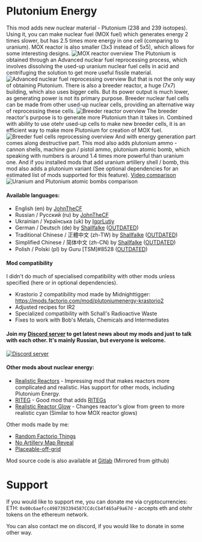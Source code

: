 # Plutonium Energy

This mod adds new nuclear material - Plutonium (238 and 239 isotopes). Using it, you can make nuclear fuel (MOX fuel) which generates energy 2 times slower, but has 2.5 times more energy in one cell (comparing to uranium). MOX reactor is also smaller (3x3 instead of 5x5), which allows for some interesting designs.
![MOX reactor overview](https://imgur.com/uc9aJ01.png)
The Plutonium is obtained through an Advanced nuclear fuel reprocessing process, which involves dissolving the used-up uranium nuclear fuel cells in acid and centrifuging the solution to get more useful fissile material.
![Advanced nuclear fuel reprocessing overview](https://imgur.com/1oZ4edv.png)
But that is not the only way of obtaining Plutonium. There is also a breeder reactor, a huge (7x7) building, which also uses bigger cells. But its power output is much lower, as generating power is not its primary purpose. Breeder nuclear fuel cells can be made from other used-up nuclear cells, providing an alternative way of reprocessing these cells.
![Breeder reactor overview](https://imgur.com/iUHxdjf.png)
The breeder reactor's purpose is to generate more Plutonium than it takes in. Combined with ability to use otehr used-up cells to make new breeder cells, it is an efficient way to make more Plutonium for creation of MOX fuel.
![Breeder fuel cells reprocessing overview](https://imgur.com/uVdkBv8.png)
And with energy generation part comes along destructive part. This mod also adds plutonium ammo - cannon shells, machine gun / pistol ammo, plutonium atomic bomb, which speaking with numbers is around 1.4 times more powerful than uranium one. And if you installed mods that add uranium artillery shell / bomb, this mod also adds a plutonium variant (See optional dependencies for an estimated list of mods supported for this feature).
[Video comparison](https://youtu.be/HY6p4fRM6Uk)
![Uranium and Plutonium atomic bombs comparison](https://imgur.com/P1cqH06.png)


#### Available languages:

*   English (en) by [JohnTheCF](https://mods.factorio.com/user/john_thecf)
*   Russian / Русский (ru) by [JohnTheCF](https://mods.factorio.com/user/john_thecf)
*   Ukrainian / Українська (uk) by [IgorLutiy](https://github.com/IgorLutiy)
*   German / Deutsch (de) by [Shallfalke](https://mods.factorio.com/user/Schallfalke) ([OUTDATED](https://github.com/JohnTheCoolingFan/PlutoniumEnergy/issues/80))
*   Traditional Chinese / 正體中文 (zh-TW) by [Shallfalke](https://mods.factorio.com/user/Schallfalke) ([OUTDATED](https://github.com/JohnTheCoolingFan/PlutoniumEnergy/issues/80))
*   Simplified Chinese / 简体中文 (zh-CN) by [Shallfalke](https://mods.factorio.com/user/Schallfalke) ([OUTDATED](https://github.com/JohnTheCoolingFan/PlutoniumEnergy/issues/80))
*   Polish / Polski (pl) by Guru [TSM]#8528 ([OUTDATED](https://github.com/JohnTheCoolingFan/PlutoniumEnergy/issues/80))

#### Mod compatibility

I didn't do much of specialised compatibility with other mods unless specified (here or in optional dependencies).

* Krastorio 2 compatibility mod made by Midnighttigger: https://mods.factorio.com/mod/plutoniumenergy-krastorio2
* Adjusted recipes for IR2
* Specialized compatibility with Schall's Radioactive Waste
* Fixes to work with Bob's Metals, Chemicals and Intermediates

#### Join my [Discord server](https://discord.gg/rqkaeYJhzS) to get latest news about my mods and just to talk with each other. It's mainly Russian, but everyone is welcome.
[![Discord server](https://discordapp.com/api/guilds/370167294439063564/widget.png?style=banner2)](https://discord.gg/KPnETvMDYk)

#### Other mods about nuclear energy:

*   [Realistic Reactors](https://mods.factorio.com/mod/RealisticReactors) - Impressing mod that makes reactors more complicated and realistic. Has support for other mods, including Plutonium Energy.
*   [RITEG](https://mods.factorio.com/mod/RITEG) - Good mod that adds [RITEGs](https://en.wikipedia.org/wiki/Radioisotope_thermoelectric_generator)
*   [Realistic Reactor Glow](https://mods.factorio.com/mod/RealisticReactorGlow) - Changes reactor's glow from green to more realistic cyan (Similar to how MOX reactor glows)

Other mods made by me:

*   [Random Factorio Things](https://mods.factorio.com/mods/John_TheCF/RandomFactorioThings)
*   [No Artillery Map Reveal](https://mods.factorio.com/mods/John_TheCF/NoArtilleryMapReveal)
*   [Placeable-off-grid](https://mods.factorio.com/mod/PlaceableOffGrid)

Mod source code is also available at [Gitlab](https://gitlab.com/JohnTheCoolingFan/PlutoniumEnergy) (Mirrored from github)

# Support

If you would like to support me, you can donate me via cryptocurrencies:
ETH: `0x00c6aefcc4987393394587CCdcCb4f465aF9a67d` - accepts eth and otehr tokens on the ethereum network.

You can also contact me on discord, if you would like to donate in some other way.

